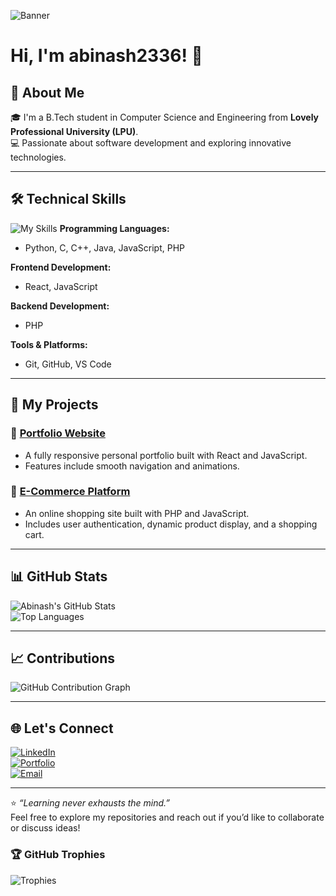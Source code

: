 ![Banner](https://your-image-link.png)
# Hi, I'm abinash2336! 👋

## 🚀 About Me  
🎓 I'm a B.Tech student in Computer Science and Engineering from **Lovely Professional University (LPU)**.  
💻 Passionate about software development and exploring innovative technologies.

---

## 🛠️ Technical Skills  
![My Skills](https://skillicons.dev/icons?i=html,css,js,react,nodejs,mongodb,git,c++,github)
**Programming Languages:**  
- Python, C, C++, Java, JavaScript, PHP  

**Frontend Development:**  
- React, JavaScript  

**Backend Development:**  
- PHP  

**Tools & Platforms:**  
- Git, GitHub, VS Code  

---

## 🌟 My Projects  

### 🔗 [Portfolio Website](#)  
- A fully responsive personal portfolio built with React and JavaScript.  
- Features include smooth navigation and animations.

### 🔗 [E-Commerce Platform](#)  
- An online shopping site built with PHP and JavaScript.  
- Includes user authentication, dynamic product display, and a shopping cart.

---

## 📊 GitHub Stats  

![Abinash's GitHub Stats](https://github-readme-stats.vercel.app/api?username=abinash-kumar&show_icons=true&theme=radical)  
![Top Languages](https://github-readme-stats.vercel.app/api/top-langs/?username=abinash-kumar&layout=compact&theme=radical)  

---

## 📈 Contributions  

![GitHub Contribution Graph](https://github-readme-activity-graph.vercel.app/graph?username=abinash-kumar&theme=react-dark)

---

## 🌐 Let's Connect  

[![LinkedIn](https://img.shields.io/badge/-LinkedIn-blue?style=for-the-badge&logo=linkedin)](https://www.linkedin.com/in/abinash-kumar/)  
[![Portfolio](https://img.shields.io/badge/-Portfolio-black?style=for-the-badge&logo=firefox)](https://abinash-portfolio.com/)  
[![Email](https://img.shields.io/badge/-Email-red?style=for-the-badge&logo=gmail)](mailto:abinashkumarsharma21@gmail.com)

---

⭐️ _“Learning never exhausts the mind.”_  
Feel free to explore my repositories and reach out if you’d like to collaborate or discuss ideas!

### 🏆 GitHub Trophies

![Trophies](https://github-profile-trophy.vercel.app/?username=abinash2336&theme=dracula)

